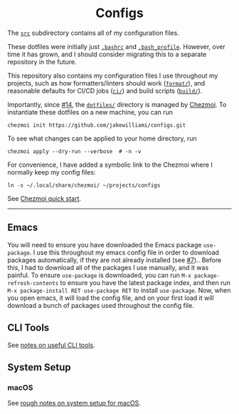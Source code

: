 <h1 align="center">Configs</h1>

The [`src`](./src/) subdirectory contains all of my configuration files.

These dotfiles were initially just [`.bashrc`](./src/dotfiles/dot_bashrc) and [`.bash_profile`](./src/dotfiles/dot_bash_profile).  However, over time it has grown, and I should consider migrating this to a separate repository in the future.

This repository also contains my configuration files I use throughout my projects, such as how formatters/linters should work ([`format/`](./src/format/)), and reasonable defaults for CI/CD jobs ([`ci/`](./src/ci/)) and build scripts ([`build/`](./src/build/)).

Importantly, since [#14](https://github.com/jakewilliami/configs/pull/14), the [`dotfiles/`](./src/dotfiles/) directory is managed by [Chezmoi](https://www.chezmoi.io/).  To instantiate these dotfiles on a new machine, you can run

```shell
chezmoi init https://github.com/jakewilliami/configs.git
```

To see what changes can be applied to your home directory, run

```shell
chezmoi apply --dry-run --verbose  # -n -v
```

For convenience, I have added a symbolic link to the Chezmoi where I normally keep my config files:

```shell
ln -s ~/.local/share/chezmoi/ ~/projects/configs
```

See [Chezmoi quick start](https://www.chezmoi.io/quick-start/).

---

## Emacs

You will need to ensure you have downloaded the Emacs package `use-package`.  I use this throughout my emacs config file in order to download packages automatically, if they are not already installed (see [#7](https://github.com/jakewilliami/configs/issues/7))..  Before this, I had to download all of the packages I use manually, and it was painful.  To ensure `use-package` is downloaded, you can run `M-x package-refresh-contents` to ensure you have the latest package index, and then run `M-x package-install RET use-package RET` to install `use-package`.  Now, when you open emacs, it will load the config file, and on your first load it will download a bunch of packages used throughout the config file.

## CLI Tools

See [notes on useful CLI tools](/.command-line-tools.md).

## System Setup

### macOS

See [rough notes on system setup for macOS](./system-setup-macos.md).
